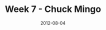 ---
layout: message
category: message
series: "The Good Life"
title: "Week 7 - Chuck Mingo"
date: 2012-08-04
audio-description: "Chuck Mingo talks about how the good life can happen, even in the midst of suffering."
audio: "http://www.crossroads.net/players/media/hq/goodlife_07.mp3"
audio-title: "Week 7 - Chuck Mingo"
audio-duration: "41:42"
program-description: "Program - Week 7&#58; Good Life"
program: "http://www.crossroads.net/players/media/hq/08_04-05_12Program.pdf"
program-title: "Week 7 - Chuck Mingo"
video-description: "Chuck Mingo talks about how the good life can happen, even in the
midst of suffering."
video-title: "Week 7 - Chuck Mingo"
video: "https://s3.amazonaws.com/crossroadsvideomessages/goodlife_07.mp4"
video-poster: "https://www.crossroads.net/uploadedfiles/goodlife_07_still.jpg"
---